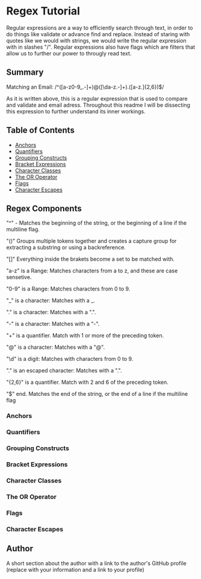 # Regex Tutorial



  Regular expressions are a way to efficiently search through text, in order to do things like validate or advance find and replace. Instead of staring with quotes like we would with strings, we would write the regular expression with in slashes "/".  Regular expressions also have flags which are filters that allow us to further our power to througly read text.

## Summary

Matching an Email: /^([a-z0-9_\.-]+)@([\da-z\.-]+)\.([a-z\.]{2,6})$/

As it is written above, this is a regular expression that is used to compare and validate and email adress. Throughout this readme I will be dissecting this expression to further understand its inner workings.

## Table of Contents

- [Anchors](#anchors)
- [Quantifiers](#quantifiers)
- [Grouping Constructs](#grouping-constructs)
- [Bracket Expressions](#bracket-expressions)
- [Character Classes](#character-classes)
- [The OR Operator](#the-or-operator)
- [Flags](#flags)
- [Character Escapes](#character-escapes)

## Regex Components
"^" -  Matches the beginning of the string, or the beginning of a line if the multiline flag.

"()" Groups multiple tokens together and creates a capture group for extracting a substring or using a backreference.

"[]" Everything inside the brakets become a set to be matched with.

"a-z" is a Range: Matches characters from a to z, and these are case sensetive. 

"0-9" is a Range: Matches characters from 0 to 9. 

"_" is a character: Matches with a _. 

"\." is a character: Matches with a ".". 

"-" is a character: Matches with a "-".

"+" is a quantifier. Match with 1 or more of the preceding token.

"@" is a character: Matches with a "@".

"\d" is a digit: Matches with characters from 0 to 9.

"\." is an escaped character: Matches with a ".".

"{2,6}" is a quantifier. Match with 2 and 6 of the preceding token.

"$" end.  Matches the end of the string, or the end of a line if the multiline flag 

### Anchors

### Quantifiers

### Grouping Constructs

### Bracket Expressions

### Character Classes

### The OR Operator

### Flags

### Character Escapes

## Author

A short section about the author with a link to the author's GitHub profile (replace with your information and a link to your profile)
